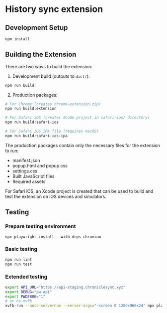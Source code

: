 # History sync extension

## Development Setup

```bash
npm install
```

## Building the Extension

There are two ways to build the extension:

1. Development build (outputs to `dist/`):
```bash
npm run build
```

2. Production packages:
```bash
# For Chrome (creates chrome-extension.zip)
npm run build:extension

# For Safari iOS (creates Xcode project in safari-ios/ directory)
npm run build:safari-ios

# For Safari iOS IPA file (requires macOS)
npm run build:safari-ios-ipa
```

The production packages contain only the necessary files for the extension to run:
- manifest.json
- popup.html and popup.css
- settings.css
- Built JavaScript files
- Required assets

For Safari iOS, an Xcode project is created that can be used to build and test the extension on iOS devices and simulators.

## Testing

### Prepare testing environment
```
npx playwright install --with-deps chromium
```

### Basic testing
```bash
npm run lint
npm run test
```

### Extended testing
```bash
export API_URL="https://api-staging.chroniclesync.xyz"
export DEBUG="pw:api"
export PWDEBUG="1"
# or no xvfb
xvfb-run --auto-servernum --server-args="-screen 0 1280x960x24" npx playwright test
```
